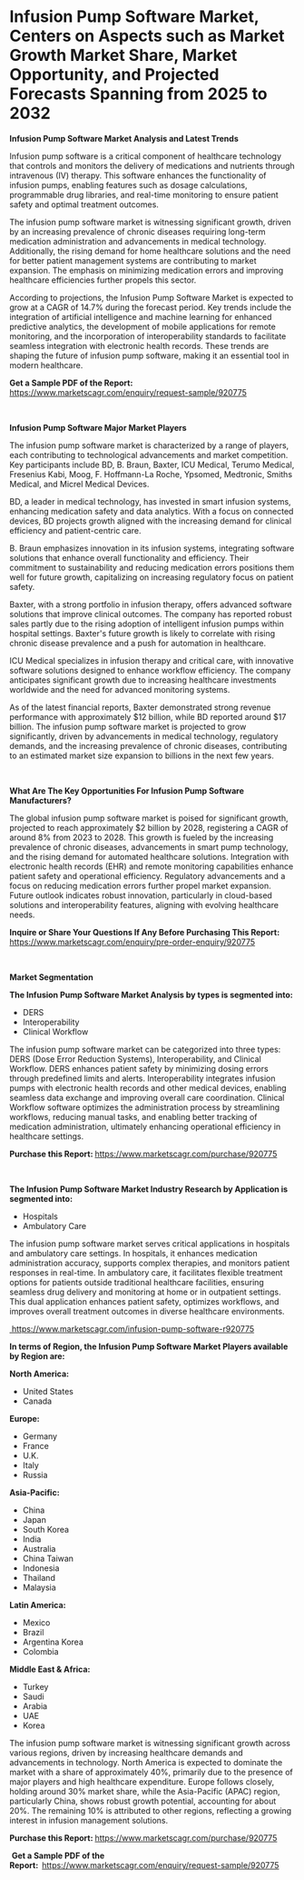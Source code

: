 <p><h1>Infusion Pump Software Market, Centers on Aspects such as Market Growth Market Share, Market Opportunity, and Projected Forecasts Spanning from 2025 to 2032</h1></p><p><strong>Infusion Pump Software Market Analysis and Latest Trends</strong></p>
<p><p>Infusion pump software is a critical component of healthcare technology that controls and monitors the delivery of medications and nutrients through intravenous (IV) therapy. This software enhances the functionality of infusion pumps, enabling features such as dosage calculations, programmable drug libraries, and real-time monitoring to ensure patient safety and optimal treatment outcomes.</p><p>The infusion pump software market is witnessing significant growth, driven by an increasing prevalence of chronic diseases requiring long-term medication administration and advancements in medical technology. Additionally, the rising demand for home healthcare solutions and the need for better patient management systems are contributing to market expansion. The emphasis on minimizing medication errors and improving healthcare efficiencies further propels this sector.</p><p>According to projections, the Infusion Pump Software Market is expected to grow at a CAGR of 14.7% during the forecast period. Key trends include the integration of artificial intelligence and machine learning for enhanced predictive analytics, the development of mobile applications for remote monitoring, and the incorporation of interoperability standards to facilitate seamless integration with electronic health records. These trends are shaping the future of infusion pump software, making it an essential tool in modern healthcare.</p></p>
<p><strong>Get a Sample PDF of the Report:&nbsp;</strong> <a href="https://www.marketscagr.com/enquiry/request-sample/920775?utm_campaign=3517&utm_medium=2&utm_source=Github&utm_content=ia&utm_term=18042025&utm_id=infusion-pump-software">https://www.marketscagr.com/enquiry/request-sample/920775</a></p>
<p>&nbsp;</p>
<p><strong>Infusion Pump Software Major Market Players</strong></p>
<p><p>The infusion pump software market is characterized by a range of players, each contributing to technological advancements and market competition. Key participants include BD, B. Braun, Baxter, ICU Medical, Terumo Medical, Fresenius Kabi, Moog, F. Hoffmann-La Roche, Ypsomed, Medtronic, Smiths Medical, and Micrel Medical Devices. </p><p>BD, a leader in medical technology, has invested in smart infusion systems, enhancing medication safety and data analytics. With a focus on connected devices, BD projects growth aligned with the increasing demand for clinical efficiency and patient-centric care.</p><p>B. Braun emphasizes innovation in its infusion systems, integrating software solutions that enhance overall functionality and efficiency. Their commitment to sustainability and reducing medication errors positions them well for future growth, capitalizing on increasing regulatory focus on patient safety.</p><p>Baxter, with a strong portfolio in infusion therapy, offers advanced software solutions that improve clinical outcomes. The company has reported robust sales partly due to the rising adoption of intelligent infusion pumps within hospital settings. Baxter's future growth is likely to correlate with rising chronic disease prevalence and a push for automation in healthcare.</p><p>ICU Medical specializes in infusion therapy and critical care, with innovative software solutions designed to enhance workflow efficiency. The company anticipates significant growth due to increasing healthcare investments worldwide and the need for advanced monitoring systems.</p><p>As of the latest financial reports, Baxter demonstrated strong revenue performance with approximately $12 billion, while BD reported around $17 billion. The infusion pump software market is projected to grow significantly, driven by advancements in medical technology, regulatory demands, and the increasing prevalence of chronic diseases, contributing to an estimated market size expansion to billions in the next few years.</p></p>
<p>&nbsp;</p>
<p><strong>What Are The Key Opportunities For Infusion Pump Software Manufacturers?</strong></p>
<p><p>The global infusion pump software market is poised for significant growth, projected to reach approximately $2 billion by 2028, registering a CAGR of around 8% from 2023 to 2028. This growth is fueled by the increasing prevalence of chronic diseases, advancements in smart pump technology, and the rising demand for automated healthcare solutions. Integration with electronic health records (EHR) and remote monitoring capabilities enhance patient safety and operational efficiency. Regulatory advancements and a focus on reducing medication errors further propel market expansion. Future outlook indicates robust innovation, particularly in cloud-based solutions and interoperability features, aligning with evolving healthcare needs.</p></p>
<p><strong>Inquire or Share Your Questions If Any Before Purchasing This Report:</strong> <a href="https://www.marketscagr.com/enquiry/pre-order-enquiry/920775?utm_campaign=3517&utm_medium=2&utm_source=Github&utm_content=ia&utm_term=18042025&utm_id=infusion-pump-software">https://www.marketscagr.com/enquiry/pre-order-enquiry/920775</a></p>
<p>&nbsp;</p>
<p><strong>Market Segmentation</strong></p>
<p><strong>The Infusion Pump Software Market Analysis by types is segmented into:</strong></p>
<p><ul><li>DERS</li><li>Interoperability</li><li>Clinical Workflow</li></ul></p>
<p><p>The infusion pump software market can be categorized into three types: DERS (Dose Error Reduction Systems), Interoperability, and Clinical Workflow. DERS enhances patient safety by minimizing dosing errors through predefined limits and alerts. Interoperability integrates infusion pumps with electronic health records and other medical devices, enabling seamless data exchange and improving overall care coordination. Clinical Workflow software optimizes the administration process by streamlining workflows, reducing manual tasks, and enabling better tracking of medication administration, ultimately enhancing operational efficiency in healthcare settings.</p></p>
<p><strong>Purchase this Report:&nbsp;</strong><a href="https://www.marketscagr.com/purchase/920775?utm_campaign=3517&utm_medium=2&utm_source=Github&utm_content=ia&utm_term=18042025&utm_id=infusion-pump-software">https://www.marketscagr.com/purchase/920775</a></p>
<p>&nbsp;</p>
<p><strong>The Infusion Pump Software Market Industry Research by Application is segmented into:</strong></p>
<p><ul><li>Hospitals</li><li>Ambulatory Care</li></ul></p>
<p><p>The infusion pump software market serves critical applications in hospitals and ambulatory care settings. In hospitals, it enhances medication administration accuracy, supports complex therapies, and monitors patient responses in real-time. In ambulatory care, it facilitates flexible treatment options for patients outside traditional healthcare facilities, ensuring seamless drug delivery and monitoring at home or in outpatient settings. This dual application enhances patient safety, optimizes workflows, and improves overall treatment outcomes in diverse healthcare environments.</p></p>
<p><a href="https://www.marketscagr.com/infusion-pump-software-r920775?utm_campaign=3517&utm_medium=2&utm_source=Github&utm_content=ia&utm_term=18042025&utm_id=infusion-pump-software">&nbsp;https://www.marketscagr.com/infusion-pump-software-r920775</a></p>
<p><strong>In terms of Region, the Infusion Pump Software Market Players available by Region are:</strong></p>
<p>
    <p> <strong> North America: </strong>
        <ul>
            <li>United States</li>
            <li>Canada</li>
        </ul>
        </p> 
    <p> <strong> Europe: </strong>
        <ul>
            <li>Germany</li>
            <li>France</li>
            <li>U.K.</li>
            <li>Italy</li>
            <li>Russia</li>
        </ul>
        </p> 
    <p> <strong> Asia-Pacific: </strong>
        <ul>
            <li>China</li>
            <li>Japan</li>
            <li>South Korea</li>
            <li>India</li>
            <li>Australia</li>
            <li>China Taiwan</li>
            <li>Indonesia</li>
            <li>Thailand</li>
            <li>Malaysia</li>
        </ul>
        </p> 
    <p> <strong> Latin America: </strong>
        <ul>
            <li>Mexico</li>
            <li>Brazil</li>
            <li>Argentina Korea</li>
            <li>Colombia</li>
        </ul>
        </p> 
    <p> <strong> Middle East & Africa: </strong>
        <ul>
            <li>Turkey</li>
            <li>Saudi</li>
            <li>Arabia</li>
            <li>UAE</li>
            <li>Korea</li>
        </ul>
    </p>
    </p>
<p><p>The infusion pump software market is witnessing significant growth across various regions, driven by increasing healthcare demands and advancements in technology. North America is expected to dominate the market with a share of approximately 40%, primarily due to the presence of major players and high healthcare expenditure. Europe follows closely, holding around 30% market share, while the Asia-Pacific (APAC) region, particularly China, shows robust growth potential, accounting for about 20%. The remaining 10% is attributed to other regions, reflecting a growing interest in infusion management solutions.</p></p>
<p><strong>Purchase this Report: </strong><a href="https://www.marketscagr.com/purchase/920775?utm_campaign=3517&utm_medium=2&utm_source=Github&utm_content=ia&utm_term=18042025&utm_id=infusion-pump-software">https://www.marketscagr.com/purchase/920775</a></p>
<p>&nbsp;<strong>Get a Sample PDF of the Report:&nbsp;&nbsp;</strong><a href="https://www.marketscagr.com/enquiry/request-sample/920775?utm_campaign=3517&utm_medium=2&utm_source=Github&utm_content=ia&utm_term=18042025&utm_id=infusion-pump-software">https://www.marketscagr.com/enquiry/request-sample/920775</a></p>
<p><strong></strong></p>
<p><p></p><p></p><p></p></p>